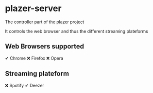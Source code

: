 # plazer-server
The controller part of the plazer project

It controls the web browser and thus the different streaming plateforms

## Web Browsers supported
✔ Chrome
❌ Firefox
❌ Opera

## Streaming plateform
❌ Spotify
✔ Deezer